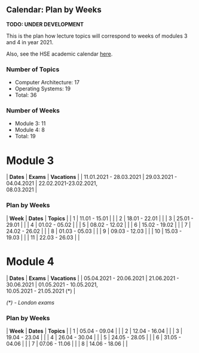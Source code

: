 Calendar: Plan by Weeks
---

__TODO: UNDER DEVELOPMENT__

This is the plan how lecture topics will correspond to weeks of modules 3 and 4 in year 2021.

Also, see the HSE academic calendar [here](https://www.hse.ru/education/academ).

### Number of Topics

* Computer Architecture: 17
* Operating Systems: 19
* Total: 36

### Number of Weeks

* Module 3: 11
* Module 4: 8
* Total: 19

# Module 3

| __Dates__               | __Exams__               | __Vacations__                          |
| 11.01.2021 - 28.03.2021 | 29.03.2021 - 04.04.2021 | 22.02.2021-23.02.2021, <br/>08.03.2021 |

### Plan by Weeks

| __Week__ | __Dates__     | __Topics__ |
| 1        | 11.01 - 15.01 |            | 
| 2        | 18.01 - 22.01 |            |
| 3        | 25.01 - 29.01 |            |
| 4        | 01.02 - 05.02 |            |
| 5        | 08.02 - 12.02 |            |
| 6        | 15.02 - 19.02 |            |
| 7        | 24.02 - 26.02 |            |
| 8        | 01.03 - 05.03 |            |
| 9        | 09.03 - 12.03 |            |
| 10       | 15.03 - 19.03 |            |
| 11       | 22.03 - 26.03 |            |

# Module 4

| __Dates__               | __Exams__               | __Vacations__                                             |
| 05.04.2021 - 20.06.2021 | 21.06.2021 - 30.06.2021 | 01.05.2021 - 10.05.2021, <br/>10.05.2021 - 21.05.2021 (*) |

_(*) - London exams_


### Plan by Weeks

| __Week__ | __Dates__     | __Topics__ |
| 1        | 05.04 - 09.04 |            |
| 2        | 12.04 - 16.04 |            |
| 3        | 19.04 - 23.04 |            |
| 4        | 26.04 - 30.04 |            |
| 5        | 24.05 - 28.05 |            |
| 6        | 31.05 - 04.06 |            |
| 7        | 07.06 - 11.06 |            |
| 8        | 14.06 - 18.06 |            |
